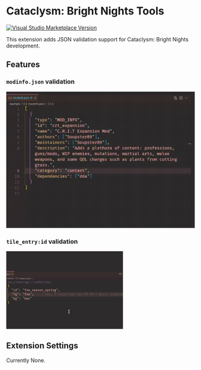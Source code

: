 # Cataclysm: Bright Nights Tools

[![Visual Studio Marketplace Version][badge]][marketplace-link]

This extension adds JSON validation support for Cataclysm: Bright Nights development.

## Features

### `modinfo.json` validation

![](https://github.com/scarf005/Cataclysm-BN-tools/blob/main/images/modinfo.gif)

### `tile_entry:id` validation

![](https://github.com/scarf005/Cataclysm-BN-tools/blob/main/images/tile_entry.gif)

## Extension Settings

Currently None.

<!-- Include if your extension adds any VS Code settings through the `contributes.configuration` extension point.

For example:

This extension contributes the following settings:

- `myExtension.enable`: Enable/disable this extension.
- `myExtension.thing`: Set to `blah` to do something. -->

<!-- ## Known Issues

Calling out known issues can help limit users opening duplicate issues against your extension.

## Following extension guidelines

Ensure that you've read through the extensions guidelines and follow the best practices for creating your extension.

- [Extension Guidelines](https://code.visualstudio.com/api/references/extension-guidelines) -->

[badge]: https://img.shields.io/visual-studio-marketplace/v/scarf.cataclysm-bn-tools?label=Visual%20Studio%20Marketplace&logo=Visual%20Studio%20Code&style=flat-square
[marketplace-link]: https://marketplace.visualstudio.com/items?itemName=scarf.cataclysm-bn-tools
